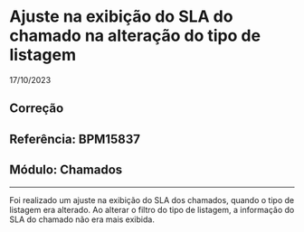 # Ajuste na exibição do SLA do chamado na alteração do tipo de listagem
17/10/2023
## Correção
## Referência: BPM15837
## Módulo: Chamados
***

Foi realizado um ajuste na exibição do SLA dos chamados, quando o tipo de listagem era alterado. Ao alterar o filtro do tipo de listagem, a informação do SLA do chamado não era mais exibida.